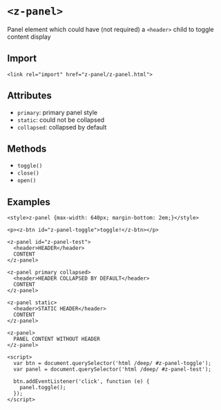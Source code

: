 # `<z-panel>`

Panel element which could have (not required) a `<header>` child to toggle content display

## Import

```
<link rel="import" href="z-panel/z-panel.html">
```

## Attributes

- `primary`: primary panel style
- `static`: could not be collapsed
- `collapsed`: collapsed by default

## Methods

- `toggle()`
- `close()`
- `open()`

## Examples

```
<style>z-panel {max-width: 640px; margin-bottom: 2em;}</style>

<p><z-btn id="z-panel-toggle">toggle!</z-btn></p>

<z-panel id="z-panel-test">
  <header>HEADER</header>
  CONTENT
</z-panel>

<z-panel primary collapsed>
  <header>HEADER COLLAPSED BY DEFAULT</header>
  CONTENT
</z-panel>

<z-panel static>
  <header>STATIC HEADER</header>
  CONTENT
</z-panel>

<z-panel>
  PANEL CONTENT WITHOUT HEADER
</z-panel>

<script>
  var btn = document.querySelector('html /deep/ #z-panel-toggle');
  var panel = document.querySelector('html /deep/ #z-panel-test');

  btn.addEventListener('click', function (e) {
    panel.toggle();
  });
</script>
```

